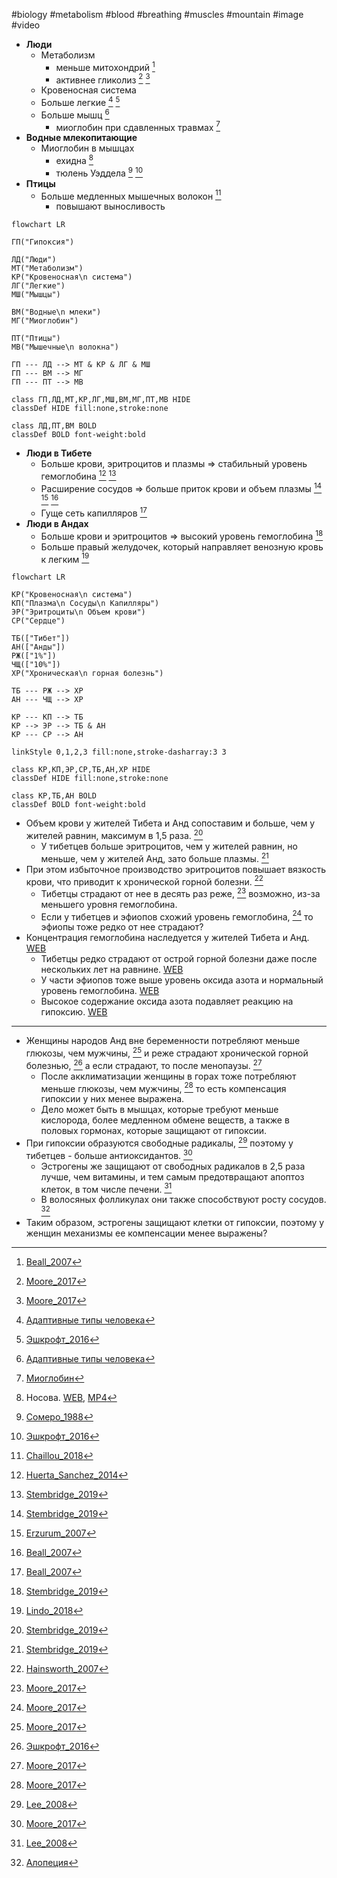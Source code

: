 #biology #metabolism #blood #breathing #muscles #mountain #image #video

* **Люди**
	* Метаболизм
		* меньше митохондрий [^1]
		* активнее гликолиз [^2] [^3]
	* Кровеносная система
	* Больше легкие [^4] [^5]
	* Больше мышц [^4]
		* миоглобин при сдавленных травмах [^6]
* **Водные млекопитающие**
	* Миоглобин в мышцах
		* ехидна [^7]
		* тюлень Уэддела [^8] [^9]
* **Птицы**
	* Больше медленных мышечных волокон [^10]
		* повышают выносливость

```mermaid
flowchart LR

ГП("Гипоксия")

ЛД("Люди")
МТ("Метаболизм")
КР("Кровеносная\n система")
ЛГ("Легкие")
МШ("Мышцы")

ВМ("Водные\n млеки")
МГ("Миоглобин")

ПТ("Птицы")
МВ("Мышечные\n волокна")

ГП --- ЛД --> МТ & КР & ЛГ & МШ
ГП --- ВМ --> МГ
ГП --- ПТ --> МВ

class ГП,ЛД,МТ,КР,ЛГ,МШ,ВМ,МГ,ПТ,МВ HIDE
classDef HIDE fill:none,stroke:none

class ЛД,ПТ,ВМ BOLD
classDef BOLD font-weight:bold
```

* **Люди в Тибете**
	* Больше крови, эритроцитов и плазмы ⇒ стабильный уровень гемоглобина [^11] [^12]
	* Расширение сосудов ⇒ больше приток крови и объем плазмы [^12] [^13] [^14]
	* Гуще сеть капилляров [^15]
* **Люди в Андах**
	* Больше крови и эритроцитов ⇒ высокий уровень гемоглобина [^12]
	* Больше правый желудочек, который направляет венозную кровь к легким [^16]

```mermaid
flowchart LR

КР("Кровеносная\n система")
КП("Плазма\n Сосуды\n Капилляры")
ЭР("Эритроциты\n Объем крови")
СР("Сердце")

ТБ(["Тибет"])
АН(["Анды"])
РЖ(["1%"])
ЧЩ(["10%"])
ХР("Хроническая\n горная болезнь")

ТБ --- РЖ --> ХР 
АН --- ЧЩ --> ХР

КР --- КП --> ТБ
КР --> ЭР --> ТБ & АН
КР --- СР --> АН

linkStyle 0,1,2,3 fill:none,stroke-dasharray:3 3

class КР,КП,ЭР,СР,ТБ,АН,ХР HIDE
classDef HIDE fill:none,stroke:none

class КР,ТБ,АН BOLD
classDef BOLD font-weight:bold
```

* Объем крови у жителей Тибета и Анд сопоставим и больше, чем у жителей равнин, максимум в 1,5 раза. [^12]
	* У тибетцев больше эритроцитов, чем у жителей равнин, но меньше, чем у жителей Анд, зато больше плазмы. [^12]
* При этом избыточное производство эритроцитов повышает вязкость крови, что приводит к хронической горной болезни. [^17]
	* Тибетцы страдают от нее в десять раз реже, [^18] возможно, из-за меньшего уровня гемоглобина.
	* Если у тибетцев и эфиопов схожий уровень гемоглобина, [^18] то эфиопы тоже редко от нее страдают?
* Концентрация гемоглобина наследуется у жителей Тибета и Анд. [WEB](https://pubmed.ncbi.nlm.nih.gov/21672719/)
	* Тибетцы редко страдают от острой горной болезни даже после нескольких лет на равнине. [WEB](https://pubmed.ncbi.nlm.nih.gov/28698346/)
	* У части эфиопов тоже выше уровень оксида азота и нормальный уровень гемоглобина. [WEB](https://pubmed.ncbi.nlm.nih.gov/35463974/)
	* Высокое содержание оксида азота подавляет реакцию на гипоксию. [WEB](https://pubmed.ncbi.nlm.nih.gov/31912870/)
---
* Женщины народов Анд вне беременности потребляют меньше глюкозы, чем мужчины, [^2] и реже страдают хронической горной болезнью, [^5] а если страдают, то после менопаузы. [^18]
	* После акклиматизации женщины в горах тоже потребляют меньше глюкозы, чем мужчины, [^2] то есть компенсация гипоксии у них менее выражена.
	* Дело может быть в мышцах, которые требуют меньше кислорода, более медленном обмене веществ,  а также в половых гормонах, которые защищают от гипоксии.
* При гипоксии образуются свободные радикалы, [^19] поэтому у тибетцев - больше антиоксидантов. [^2]
	* Эстрогены же защищают от свободных радикалов в 2,5 раза лучше, чем витамины, и тем самым предотвращают апоптоз клеток, в том числе печени. [^19]
	* В волосяных фолликулах они также способствуют росту сосудов. [^20]
* Таким образом, эстрогены защищают клетки от гипоксии, поэтому у женщин механизмы ее компенсации менее выражены?

[^1]: [Beall_2007](2023-0918-1508.Beall_2007.md#Mitochondria)  
[^2]: [Moore_2017](2023-0922-1013.Moore_2017.md#Mitochondria)  
[^3]: [Moore_2017](2023-0922-1013.Moore_2017.md#Genes)  
[^4]: [Адаптивные типы человека](2023-0530-1523.Адаптивные%20типы%20человека.md#Высокогорный)  
[^5]: [Эшкрофт_2016](2024-0705-1602.Эшкрофт_2016.md#Mountain)  
[^6]: [Миоглобин](2023-0224-0048.Миоглобин.md)  
[^7]: Носова. [WEB](https://youtu.be/Fr_L4152sQI#t=259,322), [MP4](file:///D:/Остальное/Biology/Video/Ехидна.mp4#t=259,322)  
[^8]: [Сомеро_1988](2023-1230-1804.Сомеро_1988.md#Myoglobin)  
[^9]: [Эшкрофт_2016](2024-0705-1602.Эшкрофт_2016.md#Water)  
[^10]: [Chaillou_2018](2023-0416-2200.Chaillou_2018.md)  
[^11]: [Huerta_Sanchez_2014](2023-0429-1231.Huerta_Sanchez_2014.md)  
[^12]: [Stembridge_2019](2023-0912-1558.Stembridge_2019.md)  
[^13]: [Erzurum_2007](2023-0429-1132.Erzurum_2007.md)  
[^14]: [Beall_2007](2023-0918-1508.Beall_2007.md#Blood%20flow)  
[^15]: [Beall_2007](2023-0918-1508.Beall_2007.md#Capillars)  
[^16]: [Lindo_2018](2023-0912-1705.Lindo_2018.md)  
[^17]: [Hainsworth_2007](2023-0926-0928.Hainsworth_2007.md)  
[^18]: [Moore_2017](2023-0922-1013.Moore_2017.md#CMS)  
[^19]: [Lee_2008](2024-0717-1218.Lee_2008.md)  
[^20]: [Алопеция](2023-0906-1651.Алопеция.md)  
